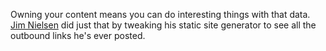 Owning your content means you can do interesting things with that data. [Jim Nielsen](https://blog.jim-nielsen.com/) did just that by tweaking his static site generator to see all the outbound links he's ever posted.

